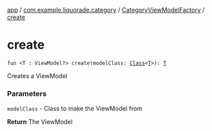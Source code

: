 [app](../../index.md) / [com.example.liquorade.category](../index.md) / [CategoryViewModelFactory](index.md) / [create](./create.md)

# create

`fun <T : ViewModel?> create(modelClass: `[`Class`](https://developer.android.com/reference/java/lang/Class.html)`<`[`T`](create.md#T)`>): `[`T`](create.md#T)

Creates a ViewModel

### Parameters

`modelClass` - Class to make the ViewModel from

**Return**
The ViewModel

